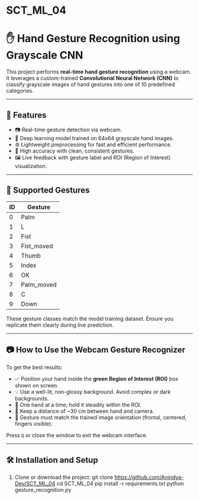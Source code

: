 # SCT_ML_04
# ✋ Hand Gesture Recognition using Grayscale CNN

This project performs **real-time hand gesture recognition** using a webcam. It leverages a custom-trained **Convolutional Neural Network (CNN)** to classify grayscale images of hand gestures into one of 10 predefined categories.

---

## 🚀 Features

- 📷 Real-time gesture detection via webcam.
- 🧠 Deep learning model trained on 64x64 grayscale hand images.
- ⚙️ Lightweight preprocessing for fast and efficient performance.
- 🎯 High accuracy with clean, consistent gestures.
- 🖼️ Live feedback with gesture label and ROI (Region of Interest) visualization.

---

## 🧠 Supported Gestures

| ID | Gesture      |
|----|--------------|
| 0  | Palm         |
| 1  | L            |
| 2  | Fist         |
| 3  | Fist_moved   |
| 4  | Thumb        |
| 5  | Index        |
| 6  | OK           |
| 7  | Palm_moved   |
| 8  | C            |
| 9  | Down         |

These gesture classes match the model training dataset. Ensure you replicate them clearly during live prediction.

---

## 📷 How to Use the Webcam Gesture Recognizer

To get the best results:

- ✅ Position your hand inside the **green Region of Interest (ROI)** box shown on screen.
- 💡 Use a well-lit, non-glossy background. Avoid complex or dark backgrounds.
- 🙌 One hand at a time; hold it steadily within the ROI.
- 📏 Keep a distance of ~30 cm between hand and camera.
- 🔁 Gesture must match the trained image orientation (frontal, centered, fingers visible).

Press `Q` or close the window to exit the webcam interface.

---

## 🛠️ Installation and Setup

1. Clone or download the project:
   git clone https://github.com/Anindya-Dev/SCT_ML_04
   cd SCT_ML_04
   pip install -r requirements.txt
   python gesture_recognition.py



